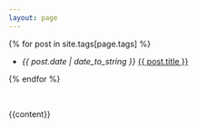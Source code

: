 ```yaml
---
layout: page
---
```


{% for post in site.tags[page.tags] %}

- *{{ post.date | date_to_string }}* <a href="{{ post.url | absolute_url }}">{{ post.title }}</a>

{% endfor %}

<br>

{{content}}